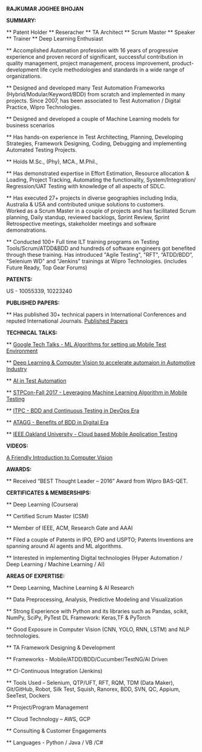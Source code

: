 **RAJKUMAR JOGHEE BHOJAN**

**SUMMARY:**

 ** Patent Holder ** Reseracher  ** TA Architect ** Scrum Master ** Speaker ** Trainer ** Deep Learning Enthusiast 

 ** Accomplished Automation profession with 16 years of progressive experience and proven record of significant, 
    successful contribution in quality management, project management, process improvement, product-development life cycle                   methodologies and standards in a wide range of organizations. 
 
 **  Designed and developed many Test Automation Frameworks (Hybrid/Modular/Keyword/BDD) from scratch and implemented in many                projects.  Since 2007, has been associated to Test Automation / Digital Practice, Wipro Technologies.
 
 **  Designed and developed a couple of  Machine Learning models for business scenarios 
 
 **  Has hands-on experience in Test Architecting, Planning, Developing Strategies, Framework Designing, Coding, Debugging and                implementing Automated Testing Projects. 
 
 **  Holds M.Sc., (Phy), MCA., M.Phil.,
 
 **  Has demonstrated expertise in Effort Estimation, Resource allocation & Loading, Project Tracking, Automating the functionality, 
     System/Integration/ Regression/UAT Testing with knowledge of all aspects of SDLC. 
 
 **  Has executed 27+ projects in diverse geographies including India, Australia & USA and contributed unique solutions to customers.  
     Worked as a Scrum Master in a couple of projects and has facilitated Scrum planning, Daily standup, reviewed backlogs, Sprint 
     Review, Sprint Retrospective meetings, stakeholder meetings and software demonstrations.
 
 ** Conducted 100+ Full time ILT training programs on Testing Tools/Scrum/ATDD&BDD and hundreds of software engineers got benefited         through these training.  Has introduced "Agile Testing", "RFT", “ATDD/BDD”, "Selenium WD" and “Jenkins” trainings at Wipro               Technologies. (includes Future Ready, Top Gear  Forums)
 
 
 **PATENTS:**
 
 US - 10055339, 10223240
 
 **PUBLISHED PAPERS:** 
 
 ** Has published 30+ technical papers in International Conferences and reputed International Journals. 
    [Published Papers](https://scholar.google.com/citations?user=8NAaUygAAAAJ&hl=en)
    
**TECHNICAL TALKS:**   

 ** [Google Tech Talks - ML Algorithms for setting up Mobile Test Environment](https://www.youtube.com/watch?v=RfQi5PNO4L8)
 
 ** [Deep Learning & Computer Vision to accelerate automaion in Automotive Industry](https://1point21gws.com/testingsummit/boston/)
 
 ** [AI in Test Automation](https://1point21gws.com/testingsummit/pastevents/boston/)
 
 **  [STPCon-Fall 2017 - Leveraging Machine Learning Algorithm in Mobile Testing](http://fall2017.stpcon.com/speakers/rajkumar-j-bhojan/)
 
 ** [ITPC - BDD and Continuous Testing in DevOps Era](http://princetonacm.acm.org/tcfpro/TCF_ITPC_2016_Program.pdf)
 
 ** [ATAGG - Benefits of BDD in Digital Era ](http://atagg.agiletestingalliance.org/speakers_details.html#rajkumar)
 
 ** [IEEE,Oakland University - Cloud based Mobile Application Testing](http://sites.ieee.org/sem/files/2014/03/IEEE-SEM-S2014-Conf-Schedule-SPEAKERS-0325614.pdf)
 
 **VIDEOS:**
 
   [A Friendly Introduction to Computer Vision](https://www.youtube.com/watch?v=ThU1DLG5Xo8)  
 
 **AWARDS:**
 
 ** Received “BEST Thought Leader – 2016” Award from Wipro BAS-QET.  
 
 **CERTIFICATES & MEMBERSHIPS:**
 
 ** Deep Learning (Coursera)
 
 ** Certified Scrum Master (CSM)
 
 ** Member of IEEE, ACM, Research Gate and AAAI
 
 ** Filed a couple of Patents in IPO, EPO and USPTO; Patents Inventions are spanning around AI agents and ML algorithms.
 
 ** Interested in implementing Digital technologies (Hyper Automation / Deep Learning / Machine Learning / AI)


**AREAS OF EXPERTISE:**

 ** Deep Learning, Machine Learning & AI Research
 
 ** Data Preprocessing, Analysis, Predictive Modeling and Visualization
 
 ** Strong Experience with Python and its libraries such as Pandas, scikit, NumPy, SciPy, PyTest
   DL Framework: Keras,TF & PyTorch
   
 ** Good Exposure in Computer Vision (CNN, YOLO, RNN, LSTM) and NLP technologies.

 ** TA Framework Designing & Development
 
 ** Frameworks - Mobile/ATDD/BDD/Cucumber/TestNG/AI Driven
 
 ** CI-Continuous Integration (Jenkins)	
 
 ** Tools Used – Selenium, QTP/UFT, RFT, RQM, TDM (Data Maker),  Git/GitHub,  Robot, Silk Test, Squish, Ranorex, BDD, SVN, QC,               Appium, SeeTest, Dockers
 
 ** Project/Program Management		
 
 ** Cloud Technology – AWS, GCP		
 
 ** Consulting & Customer Engagements	
 
 ** Languages -  Python / Java / VB /C#  
 

